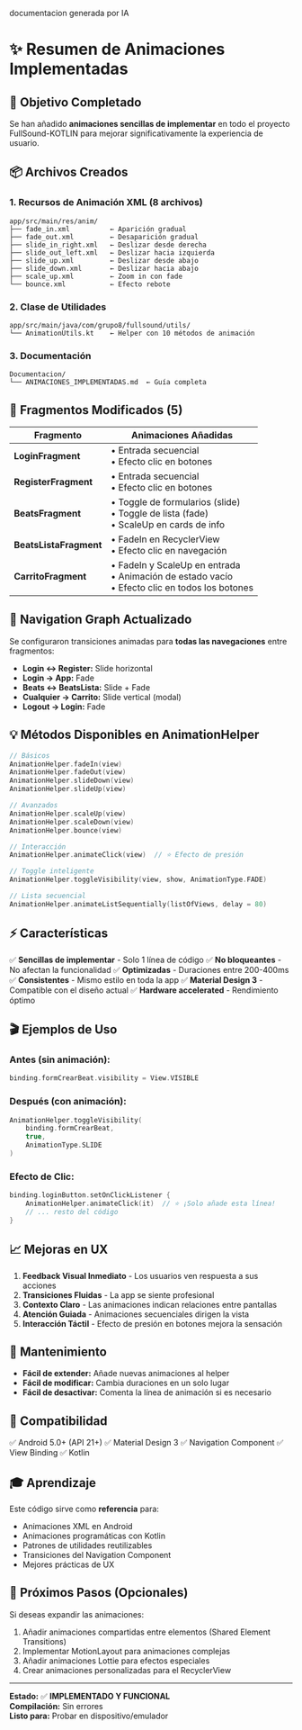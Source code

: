 documentacion generada por IA

# ✨ Resumen de Animaciones Implementadas

## 🎯 Objetivo Completado

Se han añadido **animaciones sencillas de implementar** en todo el proyecto FullSound-KOTLIN para mejorar significativamente la experiencia de usuario.

## 📦 Archivos Creados

### 1. Recursos de Animación XML (8 archivos)
```
app/src/main/res/anim/
├── fade_in.xml          ← Aparición gradual
├── fade_out.xml         ← Desaparición gradual
├── slide_in_right.xml   ← Deslizar desde derecha
├── slide_out_left.xml   ← Deslizar hacia izquierda
├── slide_up.xml         ← Deslizar desde abajo
├── slide_down.xml       ← Deslizar hacia abajo
├── scale_up.xml         ← Zoom in con fade
└── bounce.xml           ← Efecto rebote
```

### 2. Clase de Utilidades
```
app/src/main/java/com/grupo8/fullsound/utils/
└── AnimationUtils.kt    ← Helper con 10 métodos de animación
```

### 3. Documentación
```
Documentacion/
└── ANIMACIONES_IMPLEMENTADAS.md  ← Guía completa
```

## 🎨 Fragmentos Modificados (5)

| Fragmento | Animaciones Añadidas |
|-----------|---------------------|
| **LoginFragment** | • Entrada secuencial<br>• Efecto clic en botones |
| **RegisterFragment** | • Entrada secuencial<br>• Efecto clic en botones |
| **BeatsFragment** | • Toggle de formularios (slide)<br>• Toggle de lista (fade)<br>• ScaleUp en cards de info |
| **BeatsListaFragment** | • FadeIn en RecyclerView<br>• Efecto clic en navegación |
| **CarritoFragment** | • FadeIn y ScaleUp en entrada<br>• Animación de estado vacío<br>• Efecto clic en todos los botones |

## 🔄 Navigation Graph Actualizado

Se configuraron transiciones animadas para **todas las navegaciones** entre fragmentos:

- **Login ↔ Register:** Slide horizontal
- **Login → App:** Fade
- **Beats ↔ BeatsLista:** Slide + Fade
- **Cualquier → Carrito:** Slide vertical (modal)
- **Logout → Login:** Fade

## 💡 Métodos Disponibles en AnimationHelper

```kotlin
// Básicos
AnimationHelper.fadeIn(view)
AnimationHelper.fadeOut(view)
AnimationHelper.slideDown(view)
AnimationHelper.slideUp(view)

// Avanzados
AnimationHelper.scaleUp(view)
AnimationHelper.scaleDown(view)
AnimationHelper.bounce(view)

// Interacción
AnimationHelper.animateClick(view)  // ⭐ Efecto de presión

// Toggle inteligente
AnimationHelper.toggleVisibility(view, show, AnimationType.FADE)

// Lista secuencial
AnimationHelper.animateListSequentially(listOfViews, delay = 80)
```

## ⚡ Características

✅ **Sencillas de implementar** - Solo 1 línea de código
✅ **No bloqueantes** - No afectan la funcionalidad
✅ **Optimizadas** - Duraciones entre 200-400ms
✅ **Consistentes** - Mismo estilo en toda la app
✅ **Material Design 3** - Compatible con el diseño actual
✅ **Hardware accelerated** - Rendimiento óptimo

## 🎬 Ejemplos de Uso

### Antes (sin animación):
```kotlin
binding.formCrearBeat.visibility = View.VISIBLE
```

### Después (con animación):
```kotlin
AnimationHelper.toggleVisibility(
    binding.formCrearBeat, 
    true, 
    AnimationType.SLIDE
)
```

### Efecto de Clic:
```kotlin
binding.loginButton.setOnClickListener {
    AnimationHelper.animateClick(it)  // ⭐ ¡Solo añade esta línea!
    // ... resto del código
}
```

## 📈 Mejoras en UX

1. **Feedback Visual Inmediato** - Los usuarios ven respuesta a sus acciones
2. **Transiciones Fluidas** - La app se siente profesional
3. **Contexto Claro** - Las animaciones indican relaciones entre pantallas
4. **Atención Guiada** - Animaciones secuenciales dirigen la vista
5. **Interacción Táctil** - Efecto de presión en botones mejora la sensación

## 🔧 Mantenimiento

- **Fácil de extender:** Añade nuevas animaciones al helper
- **Fácil de modificar:** Cambia duraciones en un solo lugar
- **Fácil de desactivar:** Comenta la línea de animación si es necesario

## 📱 Compatibilidad

✅ Android 5.0+ (API 21+)
✅ Material Design 3
✅ Navigation Component
✅ View Binding
✅ Kotlin

## 🎓 Aprendizaje

Este código sirve como **referencia** para:
- Animaciones XML en Android
- Animaciones programáticas con Kotlin
- Patrones de utilidades reutilizables
- Transiciones del Navigation Component
- Mejores prácticas de UX

## 🚀 Próximos Pasos (Opcionales)

Si deseas expandir las animaciones:
1. Añadir animaciones compartidas entre elementos (Shared Element Transitions)
2. Implementar MotionLayout para animaciones complejas
3. Añadir animaciones Lottie para efectos especiales
4. Crear animaciones personalizadas para el RecyclerView

---

**Estado:** ✅ **IMPLEMENTADO Y FUNCIONAL**  
**Compilación:** Sin errores  
**Listo para:** Probar en dispositivo/emulador

